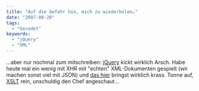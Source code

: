 ```yaml
---
title: "Auf die Gefahr hin, mich zu wiederholen…"
date: "2007-08-20"
tags:
  - "Gecodet"
keywords:
  - "jQuery"
  - "XML"
---
```


…aber nur nochmal zum mitschreiben: [jQuery](http://jquery.com) kickt wirklich Arsch. Habe heute mal ein wenig mit XHR mit "echten" XML-Dokumenten gespielt (wir machen sonst viel mit JSON) und [das hier](http://docs.jquery.com/DOM/Traversing/Selectors#XPath_Selectors "XPATH mit jQuery") bringst wirklich krass. Tonne auf, [XSLT](http://de.wikipedia.org/wiki/Xslt) rein, unschuldig den Chef angeschaut…
